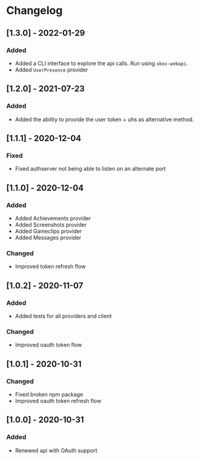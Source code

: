 # Changelog

## [1.3.0] - 2022-01-29

### Added

- Added a CLI interface to explore the api calls. Run using `xbox-webapi`.
- Added `UserPresence` provider

## [1.2.0] - 2021-07-23

### Added

- Added the ability to provide the user token + uhs as alternative method.

## [1.1.1] - 2020-12-04

### Fixed

- Fixed authserver not being able to listen on an alternate port

## [1.1.0] - 2020-12-04

### Added

- Added Achievements provider
- Added Screenshots provider
- Added Gameclips provider
- Added Messages provider

### Changed

- Improved token refresh flow

## [1.0.2] - 2020-11-07

### Added

- Added tests for all providers and client

### Changed

- Improved oauth token flow

## [1.0.1] - 2020-10-31

### Changed

- Fixed broken npm package
- Improved oauth token refresh flow

## [1.0.0] - 2020-10-31

### Added

- Renewed api with OAuth support
